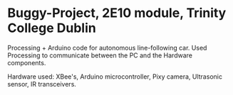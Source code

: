 # Buggy-Project, 2E10 module, Trinity College Dublin
Processing + Arduino code for autonomous line-following car. Used Processing to communicate between the PC and the Hardware components.

Hardware used: XBee's, Arduino microcontroller, Pixy camera, Ultrasonic sensor, IR transceivers.
